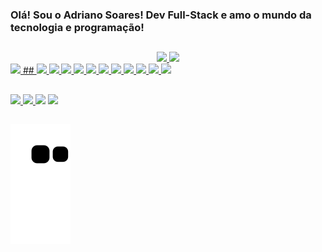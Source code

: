 ### Olá! Sou o Adriano Soares! Dev Full-Stack e amo o mundo da tecnologia e programação!
##

<!--
**adrianlouis/adrianlouis** is a ✨ _special_ ✨ repository because its `README.md` (this file) appears on your GitHub profile.

Here are some ideas to get you started:

- 🔭 I’m currently working on ...
- 🌱 I’m currently learning ...
- 👯 I’m looking to collaborate on ...
- 🤔 I’m looking for help with ...
- 💬 Ask me about ...
- 📫 How to reach me: ...
- 😄 Pronouns: ...
- ⚡ Fun fact: ...
-->

<div align="center">
  <a href="https://github.com/adrianlouis">
  <img height="180em" src="https://github-readme-stats.vercel.app/api?username=adrianlouis&show_icons=true&theme=merko&include_all_commits=true&count_private=true&title_color=42c920&text_color=42c920&icon_color=42c920&bg_color=000000&locale=pt-BR"/>
  <img height="180em" src="https://github-readme-stats.vercel.app/api/top-langs/?username=adrianlouis&layout=compact&langs_count=7&theme=merko&locale=pt-BR&title_color=42c920&text_color=42c920&icon_color=42c920&bg_color=000000"/>
</div>
<img src="https://i.giphy.com/media/zXmbOaTpbY6mA/giphy.webp">
##

 <img width="50px" src="https://cdn.jsdelivr.net/gh/devicons/devicon/icons/html5/html5-plain-wordmark.svg" />
 <img width="50px" src="https://cdn.jsdelivr.net/gh/devicons/devicon/icons/css3/css3-plain-wordmark.svg" />
 <img width="50px" src="https://cdn.jsdelivr.net/gh/devicons/devicon/icons/bootstrap/bootstrap-plain-wordmark.svg" />
 <img width="50px" src="https://cdn.jsdelivr.net/gh/devicons/devicon/icons/angularjs/angularjs-plain.svg" />
 <img width="50px" src="https://cdn.jsdelivr.net/gh/devicons/devicon/icons/javascript/javascript-plain.svg" />
 <img width="50px" src="https://cdn.jsdelivr.net/gh/devicons/devicon/icons/jquery/jquery-plain-wordmark.svg" />
 <img width="50px" src="https://cdn.jsdelivr.net/gh/devicons/devicon/icons/typescript/typescript-plain.svg" />
 <img width="50px" src="https://cdn.jsdelivr.net/gh/devicons/devicon/icons/vscode/vscode-original.svg" />
 <img width="50px" src="https://cdn.jsdelivr.net/gh/devicons/devicon/icons/figma/figma-original.svg" />
 <img width="50px" src="https://cdn.jsdelivr.net/gh/devicons/devicon/icons/git/git-plain.svg" />
 <img width="50px" src="https://cdn.jsdelivr.net/gh/devicons/devicon/icons/vscode/vscode-original.svg" />
  
##
  
  <a href="https://www.facebook.com/adrianlouis003"> <img src="https://img.shields.io/badge/Facebook-1877F2?style=for-the-badge&logo=facebook&logoColor=white"> </a>
  <a href="https://www.twitter.com/LouisKrad"> <img src="https://img.shields.io/badge/Twitter-1DA1F2?style=for-the-badge&logo=twitter&logoColor=white">	</a>
  <a href="https://www.instagram.com/gwynbleidd_LoboBranco"> <img src="https://img.shields.io/badge/Instagram-E4405F?style=for-the-badge&logo=instagram&logoColor=white"></a>
  <a href="mailto:adrianolcsoares@gmail.com"><img src="https://img.shields.io/badge/Gmail-D14836?style=for-the-badge&logo=gmail&logoColor=white"></a>
  
  ##
  
![Snake animation](https://github.com/adrianlouis/adrianlouis/blob/output/github-contribution-grid-snake.svg)
